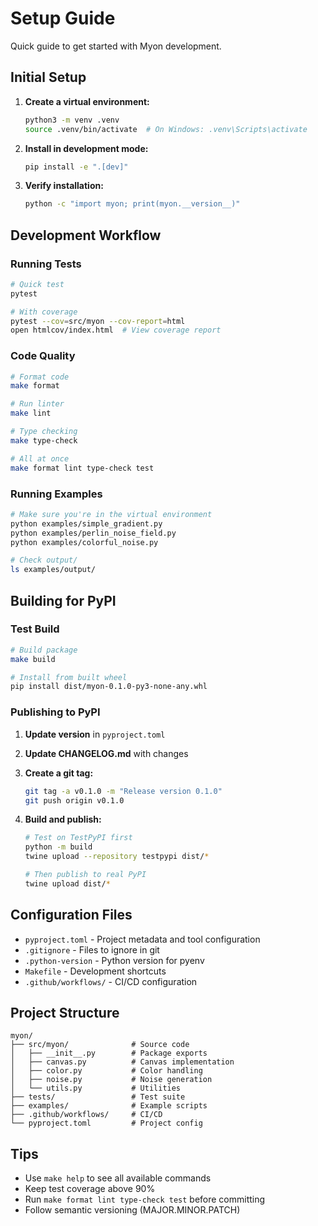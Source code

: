 # Setup Guide

Quick guide to get started with Myon development.

## Initial Setup

1. **Create a virtual environment:**
   ```bash
   python3 -m venv .venv
   source .venv/bin/activate  # On Windows: .venv\Scripts\activate
   ```

2. **Install in development mode:**
   ```bash
   pip install -e ".[dev]"
   ```

3. **Verify installation:**
   ```bash
   python -c "import myon; print(myon.__version__)"
   ```

## Development Workflow

### Running Tests
```bash
# Quick test
pytest

# With coverage
pytest --cov=src/myon --cov-report=html
open htmlcov/index.html  # View coverage report
```

### Code Quality
```bash
# Format code
make format

# Run linter
make lint

# Type checking
make type-check

# All at once
make format lint type-check test
```

### Running Examples
```bash
# Make sure you're in the virtual environment
python examples/simple_gradient.py
python examples/perlin_noise_field.py
python examples/colorful_noise.py

# Check output/
ls examples/output/
```

## Building for PyPI

### Test Build
```bash
# Build package
make build

# Install from built wheel
pip install dist/myon-0.1.0-py3-none-any.whl
```

### Publishing to PyPI

1. **Update version** in `pyproject.toml`

2. **Update CHANGELOG.md** with changes

3. **Create a git tag:**
   ```bash
   git tag -a v0.1.0 -m "Release version 0.1.0"
   git push origin v0.1.0
   ```

4. **Build and publish:**
   ```bash
   # Test on TestPyPI first
   python -m build
   twine upload --repository testpypi dist/*
   
   # Then publish to real PyPI
   twine upload dist/*
   ```

## Configuration Files

- `pyproject.toml` - Project metadata and tool configuration
- `.gitignore` - Files to ignore in git
- `.python-version` - Python version for pyenv
- `Makefile` - Development shortcuts
- `.github/workflows/` - CI/CD configuration

## Project Structure

```
myon/
├── src/myon/              # Source code
│   ├── __init__.py        # Package exports
│   ├── canvas.py          # Canvas implementation
│   ├── color.py           # Color handling
│   ├── noise.py           # Noise generation
│   └── utils.py           # Utilities
├── tests/                 # Test suite
├── examples/              # Example scripts
├── .github/workflows/     # CI/CD
└── pyproject.toml         # Project config
```

## Tips

- Use `make help` to see all available commands
- Keep test coverage above 90%
- Run `make format lint type-check test` before committing
- Follow semantic versioning (MAJOR.MINOR.PATCH)

